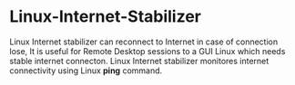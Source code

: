 # Linux-Internet-Stabilizer
Linux Internet stabilizer can reconnect to Internet in case of connection lose, 
It is useful for Remote Desktop sessions to a GUI Linux which needs stable internet connecton.
Linux Internet stabilizer monitores internet connectivity using Linux __ping__ command.
